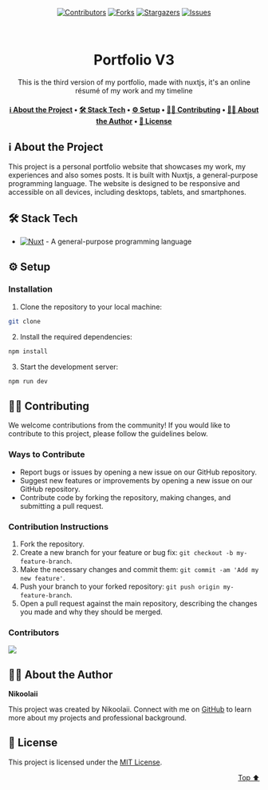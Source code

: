 <a name="readme-top"></a>

<p align="center"><a href="https://github.com/Nikoolaii/Nikoolaii-PortfolioV3/graphs/contributors"><img src="https://img.shields.io/github/contributors/Nikoolaii/Nikoolaii-PortfolioV3.svg?style=for-the-badge" alt="Contributors"></a>
        <a href="https://github.com/Nikoolaii/Nikoolaii-PortfolioV3/network/members"><img src="https://img.shields.io/github/forks/Nikoolaii/Nikoolaii-PortfolioV3.svg?style=for-the-badge" alt="Forks"></a>
        <a href="https://github.com/Nikoolaii/Nikoolaii-PortfolioV3/stargazers"><img src="https://img.shields.io/github/stars/Nikoolaii/Nikoolaii-PortfolioV3.svg?style=for-the-badge" alt="Stargazers"></a>
        <a href="https://github.com/Nikoolaii/Nikoolaii-PortfolioV3/issues"><img src="https://img.shields.io/github/issues/Nikoolaii/Nikoolaii-PortfolioV3.svg?style=for-the-badge" alt="Issues"></a></p><br/>

<div align="center">

# Portfolio V3

This is the third version of my portfolio, made with nuxtjs, it's an online résumé of my work and my timeline

</div>

<div align="center"><h4><a href="#-about-the-project">ℹ️ About the Project</a> • <a href="#-stack-tech">🛠 Stack Tech</a> • <a href="#-setup">⚙ ️Setup</a> • <a href="#-contributing">👏🏻 Contributing</a> • <a href="#-about-the-author">👨🏻‍ About the Author</a> • <a href="#-license">📖 License</a></h4></div>

<!-- TABLE_CONTENT_PLACEHOLDER -->

## ℹ️ About the Project

This project is a personal portfolio website that showcases my work, my experiences and also somes posts. It is built with Nuxtjs, a general-purpose programming language. The website is designed to be responsive and accessible on all devices, including desktops, tablets, and smartphones.

## 🛠 Stack Tech

- [![Nuxt][Nuxt-badge]][Nuxt-url] - A general-purpose programming language

[Nuxt-badge]: https://img.shields.io/badge/nuxt-3670A0?style=for-the-badge&logo=nuxt&logoColor=ffdd54
[Nuxt-url]: https://www.python.org/}

## ⚙ ️Setup

### Installation

1. Clone the repository to your local machine:

```bash
git clone
```

2. Install the required dependencies:

```bash
npm install
```

3. Start the development server:

```bash
npm run dev
```

## 👏🏻 Contributing

We welcome contributions from the community! If you would like to contribute to this project, please follow the guidelines below.

### Ways to Contribute

- Report bugs or issues by opening a new issue on our GitHub repository.
- Suggest new features or improvements by opening a new issue on our GitHub repository.
- Contribute code by forking the repository, making changes, and submitting a pull request.

### Contribution Instructions

1. Fork the repository.
2. Create a new branch for your feature or bug fix: `git checkout -b my-feature-branch`.
3. Make the necessary changes and commit them: `git commit -am 'Add my new feature'`.
4. Push your branch to your forked repository: `git push origin my-feature-branch`.
5. Open a pull request against the main repository, describing the changes you made and why they should be merged.

### Contributors

<a href="https://github.com/Nikoolaii/Nikoolaii-PortfolioV3/graphs/contributors">
  <img src="https://contrib.rocks/image?repo=Nikoolaii/Nikoolaii-PortfolioV3" />
</a>

## 👨🏻‍ About the Author

**Nikoolaii**

This project was created by Nikoolaii. Connect with me on [GitHub](https://github.com/Nikoolaii) to learn more about my projects and professional background.

## 📖 License

This project is licensed under the [MIT License](https://opensource.org/licenses/MIT).

<p align="right"><a href="#readme-top">Top ⬆️</a></p>
